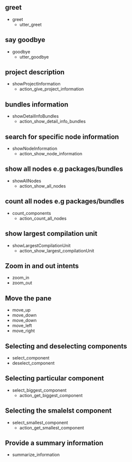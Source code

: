 ## greet
* greet
  - utter_greet

## say goodbye
* goodbye
  - utter_goodbye

## project description
* showProjectInformation
  - action_give_project_information

## bundles information
* showDetailInfoBundles
  - action_show_detail_info_bundles
  
## search for specific node information
* showNodeInformation
  - action_show_node_information

## show all nodes e.g packages/bundles
* showAllNodes
  - action_show_all_nodes

## count all nodes e.g packages/bundles
* count_components
  - action_count_all_nodes

## show largest compilation unit
* showLargestCompilationUnit
  - action_show_largest_compilationUnit

## Zoom in and out intents
* zoom_in
* zoom_out

## Move the pane
* move_up
* move_down
* move_down
* move_left
* move_right

## Selecting and deselecting components
* select_component
* deselect_component

## Selecting particular component
* select_biggest_component
  - action_get_biggest_component

## Selecting the smalelst component
* select_smallest_component
  - action_get_smallest_component

## Provide a summary information
* summarize_information
